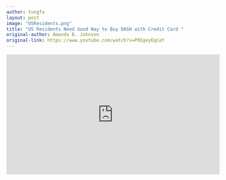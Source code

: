 ```yaml
---
author: tungfa
layout: post
image: "USResidents.png"
title: "US Residents Need Good Way to Buy DASH with Credit Card "
original-author: Amanda B. Johnson
original-link: https://www.youtube.com/watch?v=P0IgeyEqCeY
---
```

<iframe width="560" height="315" src="https://www.youtube.com/embed/P0IgeyEqCeY" frameborder="0" allowfullscreen></iframe>

